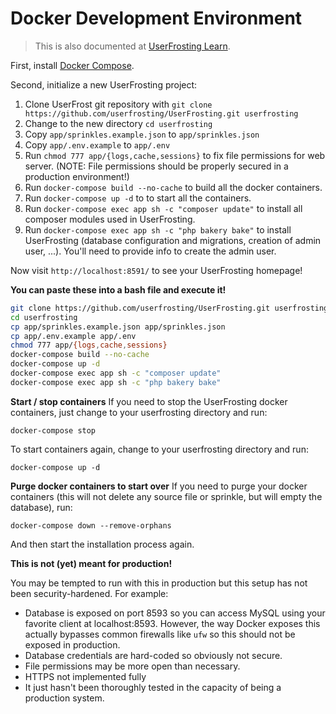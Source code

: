 # Docker Development Environment

>This is also documented at [UserFrosting Learn](https://learn.userfrosting.com/installation/environment/docker).

First, install [Docker Compose](https://docs.docker.com/compose/install/).

Second, initialize a new UserFrosting project:

1. Clone UserFrost git repository with `git clone https://github.com/userfrosting/UserFrosting.git userfrosting`
2. Change to the new directory `cd userfrosting`
3. Copy `app/sprinkles.example.json` to `app/sprinkles.json`
4. Copy `app/.env.example` to `app/.env`
4. Run `chmod 777 app/{logs,cache,sessions}` to fix file permissions for web server. (NOTE: File
   permissions should be properly secured in a production environment!)
5. Run `docker-compose build --no-cache` to build all the docker containers.
6. Run `docker-compose up -d` to to start all the containers.
7. Run `docker-compose exec app sh -c "composer update"` to install all composer modules used in UserFrosting.
8. Run `docker-compose exec app sh -c "php bakery bake"` to install UserFrosting (database configuration and migrations, creation of admin user, ...). You'll need to provide info to create the admin user.

Now visit `http://localhost:8591/` to see your UserFrosting homepage!

**You can paste these into a bash file and execute it!**

```bash
git clone https://github.com/userfrosting/UserFrosting.git userfrosting
cd userfrosting
cp app/sprinkles.example.json app/sprinkles.json
cp app/.env.example app/.env
chmod 777 app/{logs,cache,sessions}
docker-compose build --no-cache
docker-compose up -d
docker-compose exec app sh -c "composer update"
docker-compose exec app sh -c "php bakery bake"
```

**Start / stop containers**
If you need to stop the UserFrosting docker containers, just change to your userfrosting directory and run:

`docker-compose stop`

To start containers again, change to your userfrosting directory and run:

`docker-compose up -d`

**Purge docker containers to start over**
If you need to purge your docker containers (this will not delete any source file or sprinkle, but will empty the database), run:

```
docker-compose down --remove-orphans
```

And then start the installation process again.

**This is not (yet) meant for production!**

You may be tempted to run with this in production but this setup has not been security-hardened. For example:

- Database is exposed on port 8593 so you can access MySQL using your favorite client at localhost:8593. However,
  the way Docker exposes this actually bypasses common firewalls like `ufw` so this should not be exposed in production.
- Database credentials are hard-coded so obviously not secure.
- File permissions may be more open than necessary.
- HTTPS not implemented fully
- It just hasn't been thoroughly tested in the capacity of being a production system.
